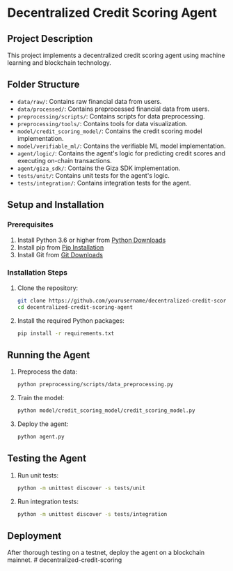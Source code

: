 # Decentralized Credit Scoring Agent








## Project Description
This project implements a decentralized credit scoring agent using machine learning and blockchain technology.

## Folder Structure
- `data/raw/`: Contains raw financial data from users.
- `data/processed/`: Contains preprocessed financial data from users.
- `preprocessing/scripts/`: Contains scripts for data preprocessing.
- `preprocessing/tools/`: Contains tools for data visualization.
- `model/credit_scoring_model/`: Contains the credit scoring model implementation.
- `model/verifiable_ml/`: Contains the verifiable ML model implementation.
- `agent/logic/`: Contains the agent's logic for predicting credit scores and executing on-chain transactions.
- `agent/giza_sdk/`: Contains the Giza SDK implementation.
- `tests/unit/`: Contains unit tests for the agent's logic.
- `tests/integration/`: Contains integration tests for the agent.

## Setup and Installation

### Prerequisites
1. Install Python 3.6 or higher from [Python Downloads](https://www.python.org/downloads/)
2. Install pip from [Pip Installation](https://pip.pypa.io/en/stable/installing/)
3. Install Git from [Git Downloads](https://git-scm.com/downloads)

### Installation Steps
1. Clone the repository:
    ```sh
    git clone https://github.com/yourusername/decentralized-credit-scoring-agent.git
    cd decentralized-credit-scoring-agent
    ```
2. Install the required Python packages:
    ```sh
    pip install -r requirements.txt
    ```

## Running the Agent
1. Preprocess the data:
    ```sh
    python preprocessing/scripts/data_preprocessing.py
    ```
2. Train the model:
    ```sh
    python model/credit_scoring_model/credit_scoring_model.py
    ```
3. Deploy the agent:
    ```sh
    python agent.py
    ```

## Testing the Agent
1. Run unit tests:
    ```sh
    python -m unittest discover -s tests/unit
    ```
2. Run integration tests:
    ```sh
    python -m unittest discover -s tests/integration
    ```

## Deployment
After thorough testing on a testnet, deploy the agent on a blockchain mainnet.
#   d e c e n t r a l i z e d - c r e d i t - s c o r i n g 
 
 
